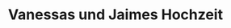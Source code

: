 ---
title: "Vanessas und Jaimes Hochzeit"
featured_image: '/images/couple_img.jpg'
description: "Wir werden heiraten!"
---